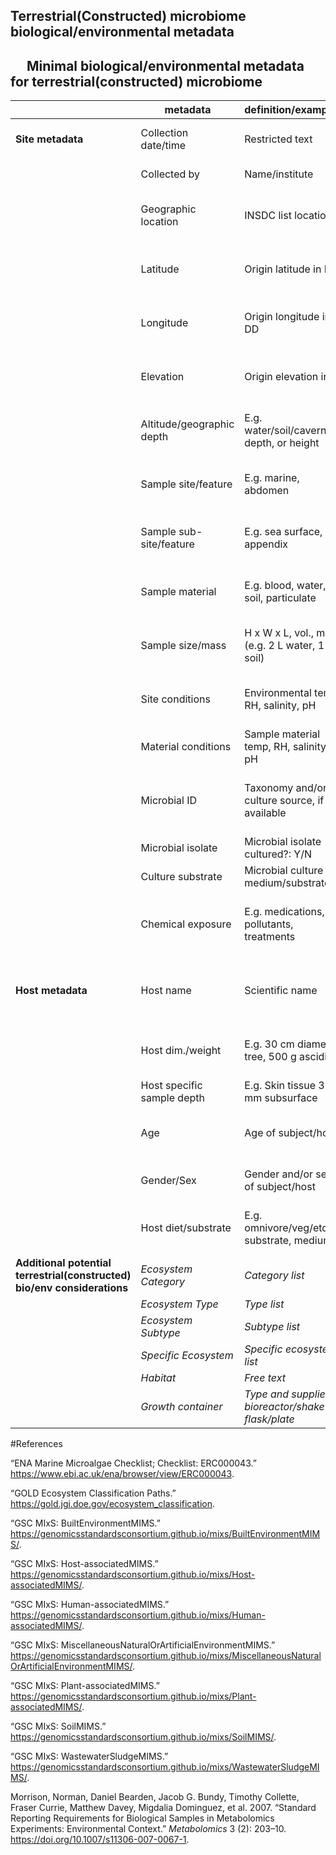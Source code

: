 ## Terrestrial(Constructed) microbiome biological/environmental metadata

##   Minimal biological/environmental metadata for terrestrial(constructed) microbiome

|                                                                          | **metadata**               | **definition/examples**                             | **source**                                                                                                                                                                         |
|---|---------------|------------------------------------|------------------|
| **Site metadata**                                                        | Collection date/time       | Restricted text                                     | **GSC MIxS/MIMS** (“GSC MIxS: BuiltEnvironmentMIMS”), (“GSC MIxS: WastewaterSludgeMIMS”)                                                                                           |
|                                                                          | Collected by               | Name/institute                                      | **ENA/GSC MMC Checklist** (“ENA Marine Microalgae Checklist; Checklist: ERC000043”)                                                                                                |
|                                                                          | Geographic location        | INSDC list location                                 | **GSC MIxS/MIMS** (“GSC MIxS: BuiltEnvironmentMIMS”), (“GSC MIxS: WastewaterSludgeMIMS”), (“GSC MIxS: MiscellaneousNaturalOrArtificialEnvironmentMIMS”)                            |
|                                                                          | Latitude                   | Origin latitude in DD                               | **GSC MIxS/MIMS** (“GSC MIxS: BuiltEnvironmentMIMS”), (“GSC MIxS: WastewaterSludgeMIMS”), (“GSC MIxS: MiscellaneousNaturalOrArtificialEnvironmentMIMS”)                            |
|                                                                          | Longitude                  | Origin longitude in DD                              | **GSC MIxS/MIMS** (“GSC MIxS: BuiltEnvironmentMIMS”), (“GSC MIxS: WastewaterSludgeMIMS”), (“GSC MIxS: MiscellaneousNaturalOrArtificialEnvironmentMIMS”)                            |
|                                                                          | Elevation                  | Origin elevation in m                               | **GSC MIxS/MIMS** (“GSC MIxS: BuiltEnvironmentMIMS”), (“GSC MIxS: WastewaterSludgeMIMS”), (“GSC MIxS: MiscellaneousNaturalOrArtificialEnvironmentMIMS”)                            |
|                                                                          | Altitude/geographic depth  | E.g. water/soil/cavern depth, or height             | **GSC MIxS/MIMS** (“GSC MIxS: BuiltEnvironmentMIMS”), (“GSC MIxS: WastewaterSludgeMIMS”), (“GSC MIxS: MiscellaneousNaturalOrArtificialEnvironmentMIMS”)                            |
|                                                                          | Sample site/feature        | E.g. marine, abdomen                                | **GSC MIxS/MIMS** (“GSC MIxS: Plant-associatedMIMS”), (“GSC MIxS: Host-associatedMIMS”), (“GSC MIxS: Human-associatedMIMS”)                                                        |
|                                                                          | Sample sub-site/feature    | E.g. sea surface, appendix                          | **GSC MIxS/MIMS** (“GSC MIxS: Plant-associatedMIMS”), (“GSC MIxS: Host-associatedMIMS”), (“GSC MIxS: Human-associatedMIMS”)                                                        |
|                                                                          | Sample material            | E.g. blood, water, soil, particulate                | **GSC MIxS/MIMS** (“GSC MIxS: BuiltEnvironmentMIMS”), (“GSC MIxS: WastewaterSludgeMIMS”), (“GSC MIxS: MiscellaneousNaturalOrArtificialEnvironmentMIMS”)                            |
|                                                                          | Sample size/mass           | H x W x L, vol., mass (e.g. 2 L water, 1 kg soil)   | **GSC MIxS/MIMS** (“GSC MIxS: BuiltEnvironmentMIMS”), (“GSC MIxS: WastewaterSludgeMIMS”), (“GSC MIxS: MiscellaneousNaturalOrArtificialEnvironmentMIMS”)                            |
|                                                                          | Site conditions            | Environmental temp, RH, salinity, pH                | **GSC MIxS/MIMS** (“GSC MIxS: BuiltEnvironmentMIMS”), (“GSC MIxS: Plant-associatedMIMS”), **MSI-ECWSG** (Morrison et al. 2007)                                                     |
|                                                                          | Material conditions        | Sample material temp, RH, salinity, pH              | **GSC MIxS/MIMS** (“GSC MIxS: SoilMIMS”), (“GSC MIxS: WastewaterSludgeMIMS”), **MSI-ECWSG** (Morrison et al. 2007)                                                                 |
|                                                                          | Microbial ID               | Taxonomy and/or culture source, if available        | **GSC MIxS/MIMS** (“GSC MIxS: WastewaterSludgeMIMS”), (“GSC MIxS: MiscellaneousNaturalOrArtificialEnvironmentMIMS”), (“GSC MIxS: MiscellaneousNaturalOrArtificialEnvironmentMIMS”) |
|                                                                          | Microbial isolate          | Microbial isolate cultured?: Y/N                    |                                                                                                                                                                                    |
|                                                                          | Culture substrate          | Microbial culture medium/substrate                  | **MSI-ECWSG** (Morrison et al. 2007)                                                                                                                                               |
|                                                                          | Chemical exposure          | E.g. medications, pollutants, treatments            | **GSC MIxS/MIMS** (“GSC MIxS: MiscellaneousNaturalOrArtificialEnvironmentMIMS”), (“GSC MIxS: WastewaterSludgeMIMS”), (“GSC MIxS: MiscellaneousNaturalOrArtificialEnvironmentMIMS”) |
| **Host metadata**                                                        | Host name                  | Scientific name                                     | **GSC MIxS/MIMS** (“GSC MIxS: Plant-associatedMIMS”), (“GSC MIxS: Host-associatedMIMS”), (“GSC MIxS: Human-associatedMIMS”), **MSI-ECWSG** (Morrison et al. 2007)                  |
|                                                                          | Host dim./weight           | E.g. 30 cm diameter tree, 500 g ascidian            | **GSC MIxS/MIMS** (“GSC MIxS: Plant-associatedMIMS”), (“GSC MIxS: Host-associatedMIMS”), (“GSC MIxS: Human-associatedMIMS”)                                                        |
|                                                                          | Host specific sample depth | E.g. Skin tissue 3 mm subsurface                    |                                                                                                                                                                                    |
|                                                                          | Age                        | Age of subject/host                                 | **GSC MIxS/MIMS** (“GSC MIxS: Plant-associatedMIMS”), (“GSC MIxS: Host-associatedMIMS”), (“GSC MIxS: Human-associatedMIMS”)                                                        |
|                                                                          | Gender/Sex                 | Gender and/or sex of subject/host                   | **GSC MIxS/MIMS** (“GSC MIxS: Host-associatedMIMS”), (“GSC MIxS: Human-associatedMIMS”)                                                                                            |
|                                                                          | Host diet/substrate        | E.g. omnivore/veg/etc., substrate, medium           | **GSC MIxS/MIMS** (“GSC MIxS: Plant-associatedMIMS”), (“GSC MIxS: Host-associatedMIMS”), (“GSC MIxS: Human-associatedMIMS”)                                                        |
| **Additional potential terrestrial(constructed) bio/env considerations** | *Ecosystem Category*       | *Category list*                                     | *JGI GOLD* (“GOLD Ecosystem Classification Paths”)                                                                                                                                 |
|                                                                          | *Ecosystem Type*           | *Type list*                                         | *JGI GOLD* (“GOLD Ecosystem Classification Paths”)                                                                                                                                 |
|                                                                          | *Ecosystem Subtype*        | *Subtype list*                                      | *JGI GOLD* (“GOLD Ecosystem Classification Paths”)                                                                                                                                 |
|                                                                          | *Specific Ecosystem*       | *Specific ecosystem list*                           | *JGI GOLD* (“GOLD Ecosystem Classification Paths”)                                                                                                                                 |
|                                                                          | *Habitat*                  | *Free text*                                         | *JGI GOLD* (“GOLD Ecosystem Classification Paths”)                                                                                                                                 |
|                                                                          | *Growth container*         | *Type and supplier of bioreactor/shake flask/plate* | *MSI-ECWSG* (Morrison et al. 2007)                                                                                                                                                 |

#References

“ENA Marine Microalgae Checklist; Checklist: ERC000043.”
<https://www.ebi.ac.uk/ena/browser/view/ERC000043>.

“GOLD Ecosystem Classification Paths.”
<https://gold.jgi.doe.gov/ecosystem_classification>.

“GSC MIxS: BuiltEnvironmentMIMS.”
<https://genomicsstandardsconsortium.github.io/mixs/BuiltEnvironmentMIMS/>.

“GSC MIxS: Host-associatedMIMS.”
<https://genomicsstandardsconsortium.github.io/mixs/Host-associatedMIMS/>.

“GSC MIxS: Human-associatedMIMS.”
<https://genomicsstandardsconsortium.github.io/mixs/Human-associatedMIMS/>.

“GSC MIxS: MiscellaneousNaturalOrArtificialEnvironmentMIMS.”
<https://genomicsstandardsconsortium.github.io/mixs/MiscellaneousNaturalOrArtificialEnvironmentMIMS/>.

“GSC MIxS: Plant-associatedMIMS.”
<https://genomicsstandardsconsortium.github.io/mixs/Plant-associatedMIMS/>.

“GSC MIxS: SoilMIMS.”
<https://genomicsstandardsconsortium.github.io/mixs/SoilMIMS/>.

“GSC MIxS: WastewaterSludgeMIMS.”
<https://genomicsstandardsconsortium.github.io/mixs/WastewaterSludgeMIMS/>.

Morrison, Norman, Daniel Bearden, Jacob G. Bundy, Timothy Collette,
Fraser Currie, Matthew Davey, Migdalia Dominguez, et al. 2007. “Standard
Reporting Requirements for Biological Samples in Metabolomics
Experiments: Environmental Context.” *Metabolomics* 3 (2): 203–10.
<https://doi.org/10.1007/s11306-007-0067-1>.
